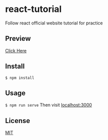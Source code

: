 # react-tutorial


Follow react official website tutorial for practice

## Preview
[Click Here](https://mya12321.github.io/react-tutorial)

## Install
`$ npm install`

## Usage
`$ npm run serve`
Then visit [localhost:3000](http://localhost:3000)

## License
[MIT](./LICENSE)
